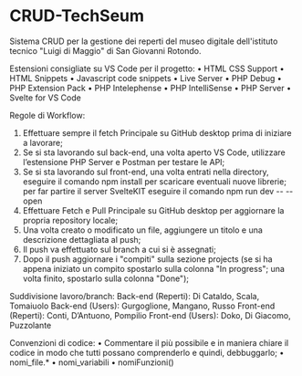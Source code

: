 # CRUD-TechSeum
Sistema CRUD per la gestione dei reperti del museo digitale dell'istituto tecnico "Luigi di Maggio" di San Giovanni Rotondo.

Estensioni consigliate su VS Code per il progetto: 
•	HTML CSS Support
•	HTML Snippets
•	Javascript code snippets
•	Live Server
•	PHP Debug
•	PHP Extension Pack
•	PHP Intelephense
•	PHP IntelliSense
•	PHP Server
•	Svelte for VS Code

Regole di Workflow:
1.	Effettuare sempre il fetch Principale su GitHub desktop prima di iniziare a lavorare;
2.	Se si sta lavorando sul back-end, una volta aperto VS Code, utilizzare l’estensione PHP Server e Postman per testare le API;
3.	Se si sta lavorando sul front-end, una volta entrati nella directory, eseguire il comando npm install per scaricare eventuali nuove librerie; per far partire il server SvelteKIT eseguire il comando npm run dev -- --open
4.	Effettuare Fetch e Pull Principale su GitHub desktop per aggiornare la propria repository locale;
5.	Una volta creato o modificato un file, aggiungere un titolo e una descrizione dettagliata al push;
6.	Il push va effettuato sul branch a cui si è assegnati;
7.	Dopo il push aggiornare i "compiti" sulla sezione projects (se si ha appena iniziato un compito spostarlo sulla colonna "In progress"; una volta finito, spostarlo sulla colonna "Done");

Suddivisione lavoro/branch:
Back-end (Reperti): Di Cataldo, Scala, Tomaiuolo 
Back-end (Users): Gurgoglione, Mangano, Russo
Front-end (Reperti): Conti, D’Antuono, Pompilio
Front-end (Users): Doko, Di Giacomo, Puzzolante

Convenzioni di codice:
•	Commentare il più possibile e in maniera chiare il codice in modo che tutti possano comprenderlo e quindi, debbuggarlo;
•	nomi_file.*
•	nomi_variabili
•	nomiFunzioni()